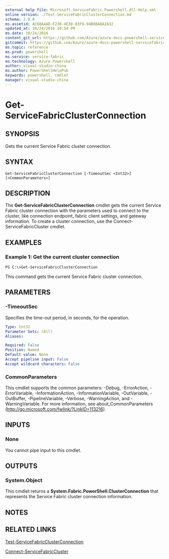 ```yaml
---
external help file: Microsoft.ServiceFabric.Powershell.dll-Help.xml
online version: ./Test-ServiceFabricClusterConnection.md
schema: 2.0.0
ms.assetid: AC68A4AD-F230-4E30-83F9-94B88A8A2A32
updated_at: 10/24/2016 10:54 PM
ms.date: 10/24/2016
content_git_url: https://github.com/Azure/azure-docs-powershell-servicefabric/blob/master/Service-Fabric-cmdlets/ServiceFabric/vlatest/Get-ServiceFabricClusterConnection.md
gitcommit: https://github.com/Azure/azure-docs-powershell-servicefabric/blob/865a3e19e58e9be5871c4d9834591e4ba1c1b9ec/Service-Fabric-cmdlets/ServiceFabric/vlatest/Get-ServiceFabricClusterConnection.md
ms.topic: reference
ms.prod: powershell
ms.service: service-fabric
ms.technology: Azure Powershell
author: visual-studio-china
ms.author: PowerShellHelpPub
keywords: powershell, cmdlet
manager: visual-studio-china
---
```


# Get-ServiceFabricClusterConnection

## SYNOPSIS
Gets the current Service Fabric cluster connection.

## SYNTAX

```
Get-ServiceFabricClusterConnection [-TimeoutSec <Int32>] [<CommonParameters>]
```

## DESCRIPTION
The **Get-ServiceFabricClusterConnection** cmdlet gets the current Service Fabric cluster connection with the parameters used to connect to the cluster, like connection endpoint, fabric client settings, and gateway information.
To create a cluster connection, use the Connect-ServiceFabricCluster cmdlet.

## EXAMPLES

### Example 1: Get the current cluster connection
```
PS C:\>Get-ServiceFabricClusterConnection
```

This command gets the current Service Fabric cluster connection.

## PARAMETERS

### -TimeoutSec
Specifies the time-out period, in seconds, for the operation.

```yaml
Type: Int32
Parameter Sets: (All)
Aliases: 

Required: False
Position: Named
Default value: None
Accept pipeline input: False
Accept wildcard characters: False
```

### CommonParameters
This cmdlet supports the common parameters: -Debug, -ErrorAction, -ErrorVariable, -InformationAction, -InformationVariable, -OutVariable, -OutBuffer, -PipelineVariable, -Verbose, -WarningAction, and -WarningVariable. For more information, see about_CommonParameters (http://go.microsoft.com/fwlink/?LinkID=113216).

## INPUTS

### None
You cannot pipe input to this cmdlet.

## OUTPUTS

### System.Object
This cmdlet returns a **System.Fabric.PowerShell.ClusterConnection** that represents the Service Fabric cluster connection information.

## NOTES

## RELATED LINKS

[Test-ServiceFabricClusterConnection](./Test-ServiceFabricClusterConnection.md)

[Connect-ServiceFabricCluster](./Connect-ServiceFabricCluster.md)


